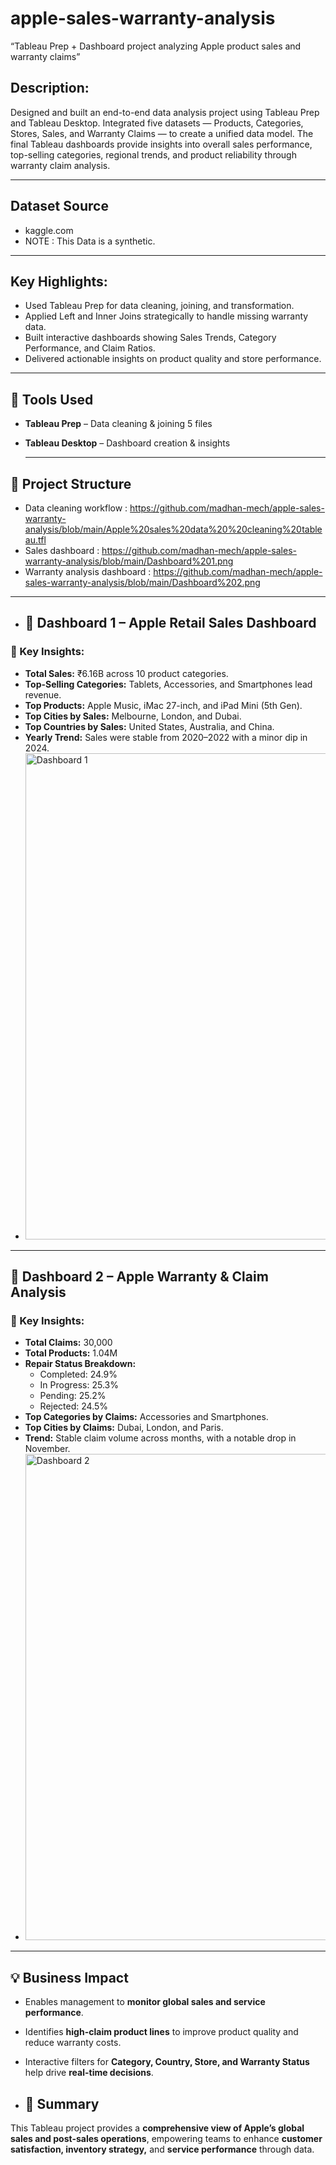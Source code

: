 # apple-sales-warranty-analysis
“Tableau Prep + Dashboard project analyzing Apple product sales and warranty claims”

## Description:
Designed and built an end-to-end data analysis project using Tableau Prep and Tableau Desktop. Integrated five datasets — Products, Categories, Stores, Sales, and Warranty Claims — to create a unified data model.
The final Tableau dashboards provide insights into overall sales performance, top-selling categories, regional trends, and product reliability through warranty claim analysis.

---

## Dataset Source
- kaggle.com
- NOTE : This Data  is a synthetic.
--- 
## Key Highlights:
- Used Tableau Prep for data cleaning, joining, and transformation.
- Applied Left and Inner Joins strategically to handle missing warranty data.
- Built interactive dashboards showing Sales Trends, Category Performance, and Claim Ratios.
- Delivered actionable insights on product quality and store performance.

---

## 🔧 Tools Used
- **Tableau Prep** – Data cleaning & joining 5 files
- **Tableau Desktop** – Dashboard creation & insights

  ---

## 📁 Project Structure
-  Data cleaning workflow : https://github.com/madhan-mech/apple-sales-warranty-analysis/blob/main/Apple%20sales%20data%20%20cleaning%20tableau.tfl
-  Sales dashboard : https://github.com/madhan-mech/apple-sales-warranty-analysis/blob/main/Dashboard%201.png
-  Warranty analysis dashboard : https://github.com/madhan-mech/apple-sales-warranty-analysis/blob/main/Dashboard%202.png
---

- ## 🧩 Dashboard 1 – Apple Retail Sales Dashboard

### 🔹 Key Insights:
- **Total Sales:** ₹6.16B across 10 product categories.  
- **Top-Selling Categories:** Tablets, Accessories, and Smartphones lead revenue.  
- **Top Products:** Apple Music, iMac 27-inch, and iPad Mini (5th Gen).  
- **Top Cities by Sales:** Melbourne, London, and Dubai.  
- **Top Countries by Sales:** United States, Australia, and China.  
- **Yearly Trend:** Sales were stable from 2020–2022 with a minor dip in 2024.
- <img width="1828" height="778" alt="Dashboard 1" src="https://github.com/user-attachments/assets/4fd78bd3-ff0f-45ed-9d26-4c3a48711c15" />

---

## 🧩 Dashboard 2 – Apple Warranty & Claim Analysis

### 🔹 Key Insights:
- **Total Claims:** 30,000  
- **Total Products:** 1.04M  
- **Repair Status Breakdown:**  
  - Completed: 24.9%  
  - In Progress: 25.3%  
  - Pending: 25.2%  
  - Rejected: 24.5%  
- **Top Categories by Claims:** Accessories and Smartphones.  
- **Top Cities by Claims:** Dubai, London, and Paris.  
- **Trend:** Stable claim volume across months, with a notable drop in November.
- <img width="1828" height="778" alt="Dashboard 2" src="https://github.com/user-attachments/assets/891f6126-4994-436f-92a1-a4dc37c8898e" />

---

## 💡 Business Impact
- Enables management to **monitor global sales and service performance**.  
- Identifies **high-claim product lines** to improve product quality and reduce warranty costs.  
- Interactive filters for **Category, Country, Store, and Warranty Status** help drive **real-time decisions**.

- ## 🚀 Summary
This Tableau project provides a **comprehensive view of Apple’s global sales and post-sales operations**, empowering teams to enhance **customer satisfaction, inventory strategy,** and **service performance** through data.


